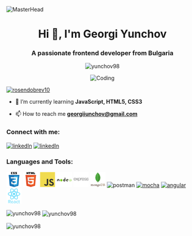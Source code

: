 ![MasterHead](https://raw.githubusercontent.com/PolarBearGG/PolarBearGG/master/web-developer.gif)
<h1 align="center">Hi 👋, I'm Georgi Yunchov</h1>

<h3 align="center">A passionate frontend developer from Bulgaria</h3>

<p align="center"> <img src="https://komarev.com/ghpvc/?username=yunchov98&label=Profile%20views&color=0e75b6&style=flat" alt="yunchov98" /> </p>

<p align="center"><img  alt="Coding" width="400" src="https://camo.githubusercontent.com/cae12fddd9d6982901d82580bdf321d81fb299141098ca1c2d4891870827bf17/68747470733a2f2f6d69726f2e6d656469756d2e636f6d2f6d61782f313336302f302a37513379765349765f7430696f4a2d5a2e676966"></p>

<p align="left"> <a href="https://github.com/ryo-ma/github-profile-trophy"><img src="https://github-profile-trophy.vercel.app/?username=Yunchov98" alt="rosendobrev10" /></a> </p>

- 🌱 I’m currently learning **JavaScript, HTML5, CSS3**

- 📫 How to reach me **georgiiunchov@gmail.com**

<h3 align="left">Connect with me:</h3>
<p align="left">
<a href="https://instagram.com/g.yunchov" target="blank"><img align="center" src="https://raw.githubusercontent.com/rahuldkjain/github-profile-readme-generator/master/src/images/icons/Social/instagram.svg" alt="linkedIn" height="30" width="40" /></a>
<a href="https://www.linkedin.com/in/georgi-yunchov-9110a7220/" target="blank"><img align="center" src="https://raw.githubusercontent.com/rahuldkjain/github-profile-readme-generator/master/src/images/icons/Social/linked-in-alt.svg" alt="linkedIn" height="30" width="40" /></a>
</p>

<h3 align="left">Languages and Tools:</h3>
<p align="left"> 
<a href="https://www.w3schools.com/css/" target="_blank" rel="noreferrer"> <img src="https://raw.githubusercontent.com/devicons/devicon/master/icons/css3/css3-original-wordmark.svg" alt="css3" width="40" height="40"/></a> 
<a href="https://www.w3.org/html/" target="_blank" rel="noreferrer"> <img src="https://raw.githubusercontent.com/devicons/devicon/master/icons/html5/html5-original-wordmark.svg" alt="html5" width="40" height="40"/></a> 
<a href="https://developer.mozilla.org/en-US/docs/Web/JavaScript" target="_blank" rel="noreferrer"> <img src="https://raw.githubusercontent.com/devicons/devicon/master/icons/javascript/javascript-original.svg" alt="javascript" width="40" height="40"/></a> 
<a href="https://nodejs.org" target="_blank" rel="noreferrer"> <img src="https://raw.githubusercontent.com/devicons/devicon/master/icons/nodejs/nodejs-original-wordmark.svg" alt="nodejs" width="40" height="40"/></a>
<a href="https://expressjs.com" target="_blank" rel="noreferrer"> <img src="https://raw.githubusercontent.com/devicons/devicon/master/icons/express/express-original-wordmark.svg" alt="express" width="40" height="40"/></a>
<a href="https://www.mongodb.com/" target="_blank" rel="noreferrer"> <img src="https://raw.githubusercontent.com/devicons/devicon/master/icons/mongodb/mongodb-original-wordmark.svg" alt="mongodb" width="40" height="40"/></a>
<img src="https://www.vectorlogo.zone/logos/getpostman/getpostman-icon.svg" alt="postman" width="40" height="40"/></a>
<a href="https://mochajs.org" target="_blank" rel="noreferrer"> <img src="https://www.vectorlogo.zone/logos/mochajs/mochajs-icon.svg" alt="mocha" width="40" height="40"/></a> 
<a href="https://angular.io" target="_blank" rel="noreferrer"> <img src="https://angular.io/assets/images/logos/angular/angular.svg" alt="angular" width="40" height="40"/> </a> 
<a href="https://reactjs.org/" target="_blank" rel="noreferrer"> <img src="https://raw.githubusercontent.com/devicons/devicon/master/icons/react/react-original-wordmark.svg" alt="react" width="40" height="40"/> </a>
</p>

<p><img align="left" src="https://github-readme-stats.vercel.app/api/top-langs?username=yunchov98&show_icons=true&locale=en&layout=compact" alt="yunchov98" /></p>

<p>&nbsp;<img align="center" src="https://github-readme-stats.vercel.app/api?username=yunchov98&show_icons=true&locale=en" alt="yunchov98" /></p>

<p><img align="center" src="https://github-readme-streak-stats.herokuapp.com/?user=yunchov98&" alt="yunchov98" /></p>

